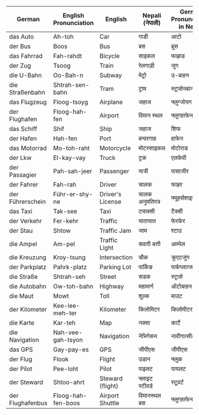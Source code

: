 


|**German**|**English Pronunciation**|**English**|**Nepali (नेपाली)**|**German Pronunciation in Nepali**|
|---|---|---|---|---|
|das Auto|Ah-toh|Car|गाडी|आटो|
|der Bus|Boos|Bus|बस|बुस|
|das Fahrrad|Fah-rahdt|Bicycle|साइकल|फाह्राड|
|der Zug|Tsoog|Train|रेलगाड़ी|जुग|
|die U-Bahn|Oo-Bah-n|Subway|मेट्रो|उ-बाहन|
|die Straßenbahn|Shtrah-sen-bahn|Tram|ट्राम|स्ट्रासेनबान|
|das Flugzeug|Floog-tsoyg|Airplane|जहाज|फ्लुग्जोयग|
|der Flughafen|Floog-hah-fen|Airport|विमान स्थल|फ्लूगहाफेन|
|das Schiff|Shif|Ship|जहाज|शिफ|
|der Hafen|Hah-fen|Port|बन्दरगाह|हाफेन|
|das Motorrad|Mo-toh-raht|Motorcycle|मोटरसाइकल|मोटोराड|
|der Lkw|El-kay-vay|Truck|ट्रक|एलकेवी|
|der Passagier|Pah-sah-jeer|Passenger|यात्री|पासाजीर|
|der Fahrer|Fah-rah|Driver|चालक|फाह्रर|
|der Führerschein|Führ-er-shy-ne|Driver's License|चालक अनुमतिपत्र|फ्यूहर्सशाइन|
|das Taxi|Tak-see|Taxi|ट्याक्सी|टैक्सी|
|der Verkehr|Fer-kehr|Traffic|यातायात|फेरकेर|
|der Stau|Shtow|Traffic Jam|जाम|श्टाउ|
|die Ampel|Am-pel|Traffic Light|सवारी बत्ती|आम्पेल|
|die Kreuzung|Kroy-tsung|Intersection|चौक|क्रुएटजुंग|
|der Parkplatz|Pahrk-platz|Parking Lot|पार्किङ|पार्कप्लात्ज|
|die Straße|Shtrah-seh|Street|सडक|स्ट्रासे|
|die Autobahn|Ow-toh-bahn|Highway|महामार्ग|ऑटोबाहन|
|die Maut|Mowt|Toll|शुल्क|माउट|
|der Kilometer|Kee-lee-meh-ter|Kilometer|किलोमिटर|किलोमीटर|
|die Karte|Kar-teh|Map|नक्सा|कार्टे|
|die Navigation|Nah-vee-gah-tsyon|Navigation|नेभिगेसन|नावीगात्सीऑन|
|das GPS|Gay-pay-es|GPS|जीपीएस|जीपीएस|
|der Flug|Flook|Flight|उडान|फ्लुक|
|der Pilot|Pee-loht|Pilot|पाइलट|पायलट|
|der Steward|Shtoo-ahrt|Steward (flight)|फ्लाइट स्टीवर्ड|स्टूवर्ट|
|der Flughafenbus|Floog-hah-fen-boos|Airport Shuttle|विमानस्थल बस|फ्लूगहाफेनबुस|
